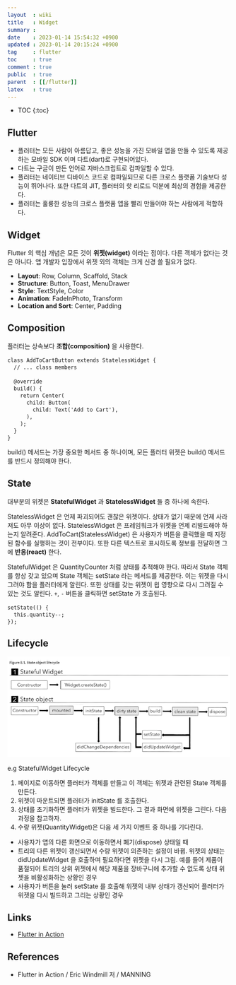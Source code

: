 ```yaml
---
layout  : wiki
title   : Widget
summary : 
date    : 2023-01-14 15:54:32 +0900
updated : 2023-01-14 20:15:24 +0900
tag     : flutter
toc     : true
comment : true
public  : true
parent  : [[/flutter]]
latex   : true
---
```

* TOC
{:toc}

## Flutter

- 플러터는 모든 사람이 아름답고, 좋은 성능을 가진 모바일 앱을 만들 수 있도록 제공하는 모바일 SDK 이며 다트(dart)로 구현되어있다.
- 다트는 구글이 만든 언어로 자바스크립트로 컴파일할 수 있다.
- 플러터는 네이티브 디바이스 코드로 컴파일되므로 다른 크로스 플랫폼 기술보다 성능이 뛰어나다. 또한 다트의 JIT, 플러터의 핫 리로드 덕분에 최상의 경험을 제공한다.
- 플러터는 훌륭한 성능의 크로스 플랫폼 앱을 빨리 만들어야 하는 사람에게 적합하다.

## Widget

Flutter 의 핵심 개념은 모든 것이 __위젯(widget)__ 이라는 점이다. 다른 객체가 없다는 것은 아니다. 앱 개발자 입장에서 위젯 외의 객체는 크게 신경 쓸 필요가 없다.

- __Layout__: Row, Column, Scaffold, Stack
- __Structure__: Button, Toast, MenuDrawer
- __Style__: TextStyle, Color
- __Animation__: FadeInPhoto, Transform
- __Location and Sort__: Center, Padding

## Composition

플러터는 상속보다 __조합(composition)__ 을 사용한다.

```
class AddToCartButton extends StatelessWidget {
  // ... class members
  
  @override
  build() {
    return Center(
      child: Button(
        child: Text('Add to Cart'),
      ),
    );
  }
}
```

build() 메서드는 가장 중요한 메서드 중 하나이며, 모든 플러터 위젯은 build() 메서드를 반드시 정의해야 한다.

## State

대부분의 위젯은 __StatefulWidget__ 과 __StatelessWidget__ 둘 중 하나에 속한다. 

StatelessWidget 은 언제 파괴되어도 괜찮은 위젯이다. 상태가 없기 때문에 언제 사라져도 아무 이상이 없다. StatelessWidget 은 프레임워크가 위젯을 언제 리빌드해야 하는지 알려준다. AddToCart(StatelessWidget) 은 사용자가 버튼을 클릭했을 때 지정된 함수를 실행하는 것이 전부이다. 또한 다른 텍스트로 표시하도록 정보를 전달하면 그에 __반응(react)__ 한다.

StatefulWidget 은 QuantityCounter 처럼 상태를 추적해야 한다. 따라서 State 객체를 항상 갖고 있으며 State 객체는 setState 라는 메서드를 제공한다. 이는 위젯을 다시 그려야 함을 플러터에게 알린다. 또한 상태를 갖는 위젯이 욉 영향으로 다시 그려질 수 있는 것도 알린다. `+`, `-` 버튼을 클릭하면 setState 가 호출된다.

```
setState(() {
  this.quantity--;
});
```

## Lifecycle

![](/resource/wiki/flutter-widget/lifecycle.png)

e.g StatefulWidget Lifecycle

1. 페이지로 이동하면 플러터가 객체를 만들고 이 객체는 위젯과 관련된 State 객체를 만든다.
2. 위젯이 마운트되면 플러터가 initState 를 호출한다.
3. 상태를 초기화하면 플러터가 위젯을 빌드한다. 그 결과 화면에 위젯을 그린다. 다음 과정을 참고하자.
4. 수량 위젯(QuantityWidget)은 다음 세 가지 이벤트 중 하나를 기다린다.
- 사용자가 앱의 다른 화면으로 이동하면서 폐기(dispose) 상태일 때
- 트리의 다른 위젯이 갱신되면서 수량 위젯이 의존하는 설정이 바뀜. 위젯의 상태는 didUpdateWidget 을 호출하며 필요하다면 위젯을 다시 그림. 예를 들어 제품이 품절되어 트리의 상위 위젯에서 해당 제품을 장바구니에 추가할 수 없도록 상태 위젯을 비활성화하는 상황인 경우
- 사용자가 버튼을 눌러 setState 를 호출해 위젯의 내부 상태가 갱신되어 플러터가 위젯을 다시 빌드하고 그리는 상황인 경우

## Links

- [Flutter in Action](https://livebook.manning.com/book/flutter-in-action/about-this-meap/v-7/)

## References

- Flutter in Action / Eric Windmill 저 / MANNING